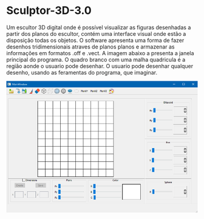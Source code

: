 # Sculptor-3D-3.0
Um escultor 3D digital onde é possível visualizar as figuras desenhadas a partir dos planos do escultor, contém uma interface visual onde estão a disposição todas os objetos.
O software  apresenta uma forma de fazer desenhos tridimensionais atraves de planos planos e armazenar as informações em formatos .off e .vect. A imagem abaixo a presenta a janela principal do programa. O quadro branco com uma malha quadricula é a região aonde o usuario pode desenhar.  O usuario pode desenhar qualquer desenho, usando as feramentas do programa, que imaginar.

![alt text](https://github.com/luizvitor/Sculptor-3D-3.0/blob/master/screenshots/frente.png)
